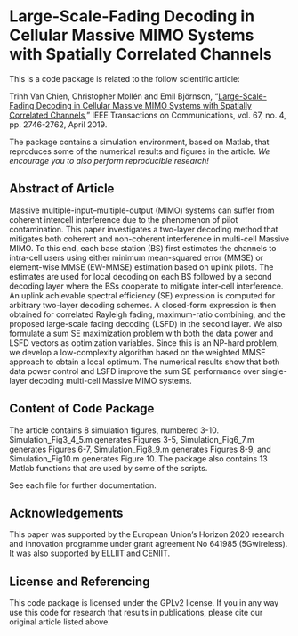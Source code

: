 Large-Scale-Fading Decoding in Cellular Massive MIMO Systems with Spatially Correlated Channels
==================

This is a code package is related to the follow scientific article:

Trinh Van Chien, Christopher Mollén and Emil Björnson, “[Large-Scale-Fading Decoding in Cellular Massive MIMO Systems with Spatially Correlated Channels](https://arxiv.org/abs/1807.08071),” IEEE Transactions on Communications, vol. 67, no. 4, pp. 2746-2762, April 2019.

The package contains a simulation environment, based on Matlab, that reproduces some of the numerical results and figures in the article. *We encourage you to also perform reproducible research!*


## Abstract of Article

Massive multiple-input–multiple-output (MIMO) systems can suffer from coherent intercell interference due to the phenomenon of pilot contamination. This paper investigates a two-layer decoding method that mitigates both coherent and non-coherent interference in multi-cell Massive MIMO. To this end, each base station (BS) first estimates the channels to intra-cell users using either minimum mean-squared error (MMSE) or element-wise MMSE (EW-MMSE) estimation based on uplink pilots. The estimates are used for local decoding on each BS followed by a second decoding layer where the BSs cooperate to mitigate inter-cell interference. An uplink achievable spectral efficiency (SE) expression is computed for arbitrary two-layer decoding schemes. A closed-form expression is then obtained for correlated Rayleigh fading, maximum-ratio combining, and the proposed large-scale fading decoding (LSFD) in the second layer. We also formulate a sum SE maximization problem with both the data power and LSFD vectors as optimization variables. Since this is an NP-hard problem, we develop a low-complexity algorithm based on the weighted MMSE approach to obtain a local optimum. The numerical results show that both data power control and LSFD improve the sum SE performance over single-layer decoding multi-cell Massive MIMO systems.


## Content of Code Package

The article contains 8 simulation figures, numbered 3-10. Simulation_Fig3_4_5.m generates Figures 3-5, Simulation_Fig6_7.m generates Figures 6-7, Simulation_Fig8_9.m generates Figures 8-9, and Simulation_Fig10.m generates Figure 10. The package also contains 13 Matlab functions that are used by some of the scripts.

See each file for further documentation.


## Acknowledgements

This paper was supported by the European Union’s Horizon 2020 research and innovation programme under grant agreement No 641985 (5Gwireless). It was also supported by ELLIIT and CENIIT.


## License and Referencing

This code package is licensed under the GPLv2 license. If you in any way use this code for research that results in publications, please cite our original article listed above.

